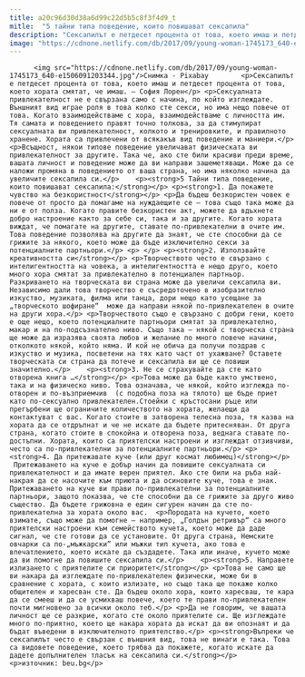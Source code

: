 ```yaml
---
title: a20c96d30d38a6d99c22d5b5c8f3f4d9_t
mitle:  "5 тайни типа поведение, които повишават сексапила"
description: "Сексапилът е петдесет процента от това, което имаш и петдесет процента от това, което хората смятат, че имаш. – София Лорен Сексуалната привлекателност не е свързана само с начина, по който изглеждате. Външният вид играе роля в това колко сте секси, но има нещо повече от това. Когато взаимодействаме с хора, взаимодействаме с личността им. …"
image: "https://cdnone.netlify.com/db/2017/09/young-woman-1745173_640-e1506091203344.jpg"
---
```


          <img src="https://cdnone.netlify.com/db/2017/09/young-woman-1745173_640-e1506091203344.jpg"/>Снимка - Pixabay        <p>Сексапилът е петдесет процента от това, което имаш и петдесет процента от това, което хората смятат, че имаш. – София Лорен</p> <p>Сексуалната привлекателност не е свързана само с начина, по който изглеждате. Външният вид играе роля в това колко сте секси, но има нещо повече от това. Когато взаимодействаме с хора, взаимодействаме с личността им. Тя самата и поведението правят точно толкова, за да стимулират сексуалната ви привлекателност, колкото и тренировките, и правилното хранене. Хората са привлечени от всякакъв вид поведение и маниери.</p> <p>Всъщност, някои типове поведение увеличават физическата ви привлекателност за другите. Така че, ако сте били красиви преди време, вашата личност и поведение може да ви направи зашеметяващи. Може да се наложи промяна в поведението от ваша страна, но има няколко начина да увеличите сексапила си.</p>    <p><strong>5 Тайни типа поведение, които повишават сексапила:</strong></p> <p><strong>1. Да покажете чувство на безкористност</strong></p> <p>Да бъдеш безкористен човек е повече от просто да помагаме на нуждаещите се – това също така може да ни е от полза. Когато правите безкористен акт, можете да вдъхнете добро настроение както за себе си, така и за другите. Когато хората виждат, че помагате на другите, ставате по-привлекателни в очите им. Това поведение позволява на другите да знаят, че сте способни да се грижите за някого, което може да бъде изключително секси за потенциалните партньори.</p> <p> </p> <p><strong>2. Използвайте креативността си</strong></p> <p>Творчеството често е свързано с интелигентността на човека, а интелигентността е нещо друго, което много хора смятат за привлекателно в потенциален партньор. Разкриването на творческата ви страна може да увеличи сексапила ви. Независимо дали това творчество е съсредоточено в изобразително изкуство, музиката, филма или танца, дори нещо като усещане за „творческото шофиране“  може да направи някой по-привлекателен в очите на други хора.</p> <p>Творчеството също е свързано с добри гени, което е още нещо, което потенциалните партньори смятат за привлекателно, макар и на по-подсъзнателно ниво. Също така – някой с творческа страна ще може да изразява своята любов и желание по много повече начини, отколкото някой, който няма. И кой не обича да получи поздрав с изкуство и музика, посветени на тях като част от ухажване? Оставете творческата си страна да потече и сексапила ви ще се повиши значително.</p>    <p><strong>3. Не се страхувайте да сте като отворена книга …</strong></p> <p>Това може да бъде както умствено, така и на физическо ниво. Това означава, че някой, който изглежда по-отворен и по-възприемчив  (с подобна поза на тялото) ще бъде приет като по-сексуално привлекателен.Стоейки с кръстосани ръце или прегърбени ще ограничите количеството на хората, желаещи да контактуват с вас. Когато стоите в затворена телесна поза, тя казва на хората да се отдръпнат и че не искате да бъдете притесняван. От друга страна, когато стоите в спокойна и отворена поза, веднага ставате по-достъпни. Хората, които са приятелски настроени и изглеждат отзивчиви, често са по-привлекателни за потенциалните партньори.</p> <p><strong>4. Да притежавате куче (или друг космат любимец)</strong></p>   Притежаването на куче е добър начин да повишите сексуалната си привлекателност и да имате верен приятел. Ако сте били на ръба най-накрая да се насочите към приюта и да осиновите куче, това е знак. Притежаването на куче ви прави по-привлекателни за потенциалните партньори, защото показва, че сте способни да се грижите за друго живо същество. Да бъдете грижовна е един сигурен начин да сте по-привлекателна за хората около вас.  <p>Породата на кучето, което взимате, също може да помогне – например, „Голдън ретривър“ са много приятелски настроени към семейството кучета, което може да даде сигнал, че сте готови да се установите. От друга страна, Немските овчарки са по-„мъжкарски” или мъжки тип кучета, ако това е впечатлението, което искате да създадете. Така или иначе, кучето може да ви помогне да повишите сексапила си.</p>    <p><strong>5. Направете излизането с приятелите си приоритет</strong></p> <p>Това не само ще ви накара да изглеждате по-привлекателен физически, може би в сравнение с хората, с които излизате, но също така ще покаже колко общителен и харесван сте. Да бъдеш около хора, които харесваш, те кара да се смееш и да се усмихваш повече, което те прави по-привлекателен почти мигновено за всички около теб.</p> <p>Да не говорим, че вашата личност ще се разкрие, когато сте около приятелите си. Ще изглеждате много по-приятно, което ще накара хората да искат да ви опознаят и да бъдат въведени в изключителното приятелство.</p> <p><strong>Въпреки че сексапилът често е свързан с външния вид, това не винаги е така. Това са видовете поведение, което трябва да покажете, когато искате да дадете допълнителен тласък на сексапила си.</strong></p> <p>източник: beu.bg</p>        